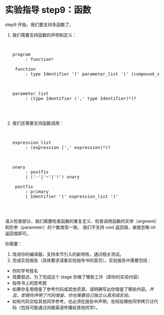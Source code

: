 # 实验指导 step9：函数
step9 开始，我们要支持多函数了。

1. 我们需要支持函数的声明和定义：
    <pre id='vimCodeElement'><code></code><div class="changed">
    <div class="changed"><span class="SpecRuleStart">program</span>
    <span class="SpecRuleIndicator">    :</span> <span class="SpecRule">function</span><span class="SpecOperator">*</span>

    <span class="SpecRuleStart">function</span>
    <span class="SpecRuleIndicator">    :</span> <span class="SpecRule">type</span> <span class="SpecToken">Identifier</span> <span class="SpecToken">'('</span> <span class="SpecRule">parameter_list</span> <span class="SpecToken">')'</span> <span class="SpecOperator">(</span><span class="SpecRule">compound_statement</span> <span class="SpecOperator">|</span> <span class="SpecToken">';'</span><span class="SpecOperator">)</span>
    </div>
    <div class="changed"><span class="SpecRuleStart">parameter_list</span>
    <span class="SpecRuleIndicator">    :</span> <span class="SpecOperator">(</span><span class="SpecRule">type</span> <span class="SpecToken">Identifier</span> <span class="SpecOperator">(</span><span class="SpecToken">','</span> <span class="SpecRule">type</span> <span class="SpecToken">Identifier</span><span class="SpecOperator">)*)?</span>
    </div>
    </pre>

2. 我们还需要支持函数调用：
    <pre id='vimCodeElement'><code></code><div class="changed">
    <div class="changed"><span class="SpecRuleStart">expression_list</span>
    <span class="SpecRuleIndicator">    :</span> <span class="SpecOperator">(</span><span class="SpecRule">expression</span> <span class="SpecOperator">(</span><span class="SpecToken">','</span> <span class="SpecRule">expression</span><span class="SpecOperator">)*)?</span>
    </div>
    <div class="changed"><span class="SpecRuleStart">unary</span>
    <span class="SpecRuleIndicator">    :</span> <span class="SpecRule">postfix</span>
    <span class="SpecRuleIndicator">    |</span> <span class="SpecOperator">(</span><span class="SpecToken">'-'</span><span class="SpecOperator">|</span><span class="SpecToken">'~'</span><span class="SpecOperator">|</span><span class="SpecToken">'!'</span><span class="SpecOperator">)</span> <span class="SpecRule">unary</span>

    <span class="SpecRuleStart">postfix</span>
    <span class="SpecRuleIndicator">    :</span> <span class="SpecRule">primary</span>
    <span class="SpecRuleIndicator">    |</span> <span class="SpecToken">Identifier</span> <span class="SpecToken">'('</span> <span class="SpecRule">expression_list</span> <span class="SpecToken">')'</span>
    </div>
    </pre>

语义检查部分，我们需要检查函数的重复定义、检查调用函数的实参（argment）和形参（parameter）的个数类型一致。
我们不支持 void 返回值，直接忽略 int 返回值即可。

你需要：
1. 改进你的编译器，支持本节引入的新特性，通过相关测试。
2. 完成实验报告（具体要求请看实验指导书的首页）。实验报告中需要包括：
  * 你的学号姓名
  * 简要叙述，为了完成这个 stage 你做了哪些工作（即你的实验内容）
  * 指导书上的思考题
  * 如果你复用借鉴了参考代码或其他资源，请明确写出你借鉴了哪些内容。*并且，即使你声明了代码借鉴，你也需要自己独立认真完成实验。*
  * 如有代码交给其他同学参考，也必须在报告中声明，告知给哪些同学拷贝过代码（包括可能通过间接渠道传播给其他同学）。